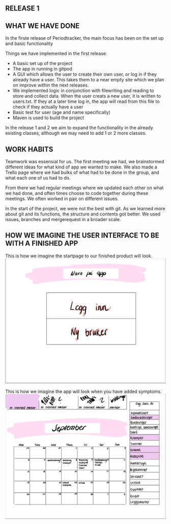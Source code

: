 ## RELEASE 1

## WHAT WE HAVE DONE

In the firste release of Periodtracker, the main focus has been on the set up and basic functionality

Things we have implemented in the first release:

- A basic set up of the project
- The app in running in gitpod
- A GUI which allows the user to create their own user, or log in if they already have a user. This takes them to a near empty site which we plan on improve within the next releases.
- We implemented logic in conjunction with filewriting and reading to store and collect data. When the user creats a new user, it is written to users.txt. If they at a later time log in, the app will read from this file to check if they actually have a user
- Basic test for user (age and name specifically)
- Maven is used to build the project 

In the release 1 and 2 we aim to expand the functionality in the already existing classes, although we may need to add 1 or 2 more classes. 

## WORK HABITS

Teamwork was essensial for us. The first meeting we had, we brainstormed different ideas for what kind of app we wanted to make. We also made a Trello page where we had bulks of what had to be done in the group, and what each one of us had to do. 

From there we had regular meetings where we updated each other on what we had done, and often times choose to code together during these meetings. We often worked in pair on different issues. 

In the start of the project, we were not the best with git. As we learned more about git and its functions, the structure and contents got better. We used issues, branches and mergerequest in a broader scale. 

## HOW WE IMAGINE THE USER INTERFACE TO BE WITH A FINISHED APP

This is how we imagine the startpage to our finished product will look.
![Startpage-sketch](/docs/images/StartPageSketch.jpeg)


This is how we imagine the app will look when you have added symptoms.
![Calendar-sketch](/docs/images/CalendarSketch.jpeg)

